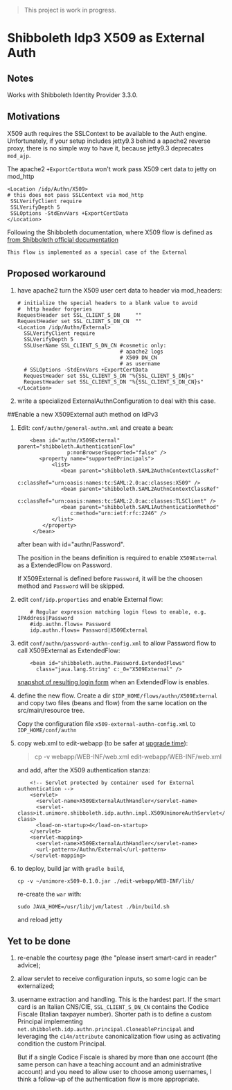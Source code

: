 > This project is work in progress.

# Shibboleth Idp3 X509 as External Auth

## Notes
Works with Shibboleth Identity Provider 3.3.0.

## Motivations
X509 auth requires the SSLContext to be available to 
the Auth engine. Unfortunately, if your setup includes 
jetty9.3 behind a apache2 reverse proxy, there is 
no simple way to have it, because jetty9.3 
deprecates `mod_ajp`.

The apache2 `+ExportCertData` won't work pass
X509 cert data to jetty on mod_http
 
    <Location /idp/Authn/X509>
    # this does not pass SSLContext via mod_http
     SSLVerifyClient require
     SSLVerifyDepth 5
     SSLOptions -StdEnvVars +ExportCertData
    </Location>

Following the Shibboleth documentation, where X509 
flow is defined as 
[from Shibboleth official documentation](https://wiki.shibboleth.net/confluence/display/IDP30/X509AuthnConfiguration)

    This flow is implemented as a special case of the External    

## Proposed workaround

1. have apache2 turn the X509 user cert data to header 
   via mod_headers:
   
   ```
   # initialize the special headers to a blank value to avoid 
   #  http header forgeries
   RequestHeader set SSL_CLIENT_S_DN     ""
   RequestHeader set SSL_CLIENT_S_DN_CN  ""
   <Location /idp/Authn/External>
     SSLVerifyClient require
     SSLVerifyDepth 5
     SSLUserName SSL_CLIENT_S_DN_CN #cosmetic only: 
                                    # apache2 logs 
                                    # X509 DN_CN 
                                    # as username 
     # SSLOptions -StdEnvVars +ExportCertData
     RequestHeader set SSL_CLIENT_S_DN "%{SSL_CLIENT_S_DN}s"
     RequestHeader set SSL_CLIENT_S_DN "%{SSL_CLIENT_S_DN_CN}s"
   </Location>
   ``` 
2. write a specialized ExternalAuthnConfiguration to 
   deal with this case.

##Enable a new X509External auth method on IdPv3

1. Edit: `conf/authn/general-authn.xml` and create a bean:

   ```       
       <bean id="authn/X509External" parent="shibboleth.AuthenticationFlow"
                   p:nonBrowserSupported="false" />
          <property name="supportedPrincipals">
              <list>
                 <bean parent="shibboleth.SAML2AuthnContextClassRef"
                    c:classRef="urn:oasis:names:tc:SAML:2.0:ac:classes:X509" />
                 <bean parent="shibboleth.SAML2AuthnContextClassRef"
                    c:classRef="urn:oasis:names:tc:SAML:2.0:ac:classes:TLSClient" />
                 <bean parent="shibboleth.SAML1AuthenticationMethod"
                    c:method="urn:ietf:rfc:2246" />
              </list>
           </property>
        </bean>
   ```      
   after bean with id="authn/Password".
   
   The position in the beans definition is required to enable `X509External` 
   as a ExtendedFlow on Password.
   
   If X509External is defined before `Password`, it will be the choosen 
   method and `Password` will be skipped.
2. edit `conf/idp.properties` and enable External flow:

   ```
       # Regular expression matching login flows to enable, e.g. IPAddress|Password
       #idp.authn.flows= Password
       idp.authn.flows= Password|X509External
   ``` 
3. edit `conf/authn/password-authn-config.xml` to allow Password 
   flow to call X509External as ExtendedFlow:
   
   ```
       <bean id="shibboleth.authn.Password.ExtendedFlows"
         class="java.lang.String" c:_0="X509External" />
   ```
   
   [snapshot of resulting login form](ExtendedFlow.png) when an 
   ExtendedFlow is enables.
   
4. define the new flow. Create a dir
   ``
   $IDP_HOME/flows/authn/X509External
   ``
   and copy two files (beans and flow) from the same location on
   the src/main/resource tree.
   
   Copy the configuration file `x509-external-authn-config.xml` to
   `IDP_HOME/conf/authn`
   
4. copy web.xml to edit-webapp (to be safer 
   at [upgrade time](https://wiki.shibboleth.net/confluence/display/IDP30/Upgrading)):
   
   > cp -v webapp/WEB-INF/web.xml edit-webapp/WEB-INF/web.xml
     
   and add, after the X509 authentication stanza:
   ```
       <!-- Servlet protected by container used for External authentication -->
       <servlet>
         <servlet-name>X509ExternalAuthHandler</servlet-name>
         <servlet-class>it.unimore.shibboleth.idp.authn.impl.X509UnimoreAuthServlet</servlet-class>
         <load-on-startup>4</load-on-startup>
       </servlet>
       <servlet-mapping>
         <servlet-name>X509ExternalAuthHandler</servlet-name>
         <url-pattern>/Authn/External</url-pattern>
       </servlet-mapping>
   ```
5. to deploy, build jar with ``gradle build``,
  
       cp -v ~/unimore-x509-0.1.0.jar ./edit-webapp/WEB-INF/lib/
  
   re-create the ``war`` with:
   
       sudo JAVA_HOME=/usr/lib/jvm/latest ./bin/build.sh
   
   and reload jetty
   
## Yet to be done

1. re-enable the courtesy page (the "please insert smart-card in reader" advice);

2. allow servlet to receive configuration inputs, so some logic can be externalized;

3. username extraction and handling. This is the hardest part. If the smart card is an Italian CNS/CIE, 
   `SSL_CLIENT_S_DN_CN` contains the Codice Fiscale (Italian taxpayer number). 
    Shorter path is to define a custom Principal 
    implementing `net.shibboleth.idp.authn.principal.CloneablePrincipal`
    and leveraging the `c14n/attribute` canonicalization flow using as activating 
    condition the custom Principal.
    
    But if a single Codice Fiscale is shared by more than one account (the same 
    person can have a teaching account and an administrative account) and you 
    need to allow user to choose among usernames, I think a follow-up of the 
    authentication flow is more appropriate.
